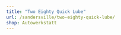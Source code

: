 ```yaml
---
title: "Two Eighty Quick Lube"
url: /sandersville/two-eighty-quick-lube/
shop: Autowerkstatt
---
```

